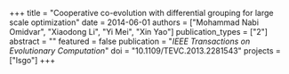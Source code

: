 +++
title = "Cooperative co-evolution with differential grouping for large scale optimization"
date = 2014-06-01
authors = ["Mohammad Nabi Omidvar", "Xiaodong Li", "Yi Mei", "Xin Yao"]
publication_types = ["2"]
abstract = ""
featured = false
publication = "*IEEE Transactions on Evolutionary Computation*"
doi = "10.1109/TEVC.2013.2281543"
projects = ["lsgo"]
+++

